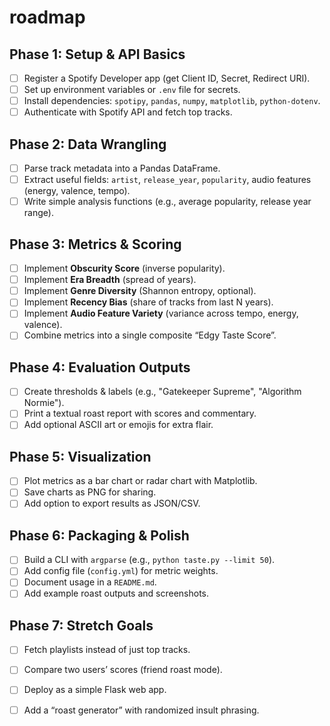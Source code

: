 # roadmap

## Phase 1: Setup & API Basics
- [ ] Register a Spotify Developer app (get Client ID, Secret, Redirect URI).
- [ ] Set up environment variables or `.env` file for secrets.
- [ ] Install dependencies: `spotipy`, `pandas`, `numpy`, `matplotlib`, `python-dotenv`.
- [ ] Authenticate with Spotify API and fetch top tracks.

## Phase 2: Data Wrangling
- [ ] Parse track metadata into a Pandas DataFrame.
- [ ] Extract useful fields: `artist`, `release_year`, `popularity`, audio features (energy, valence, tempo).
- [ ] Write simple analysis functions (e.g., average popularity, release year range).

## Phase 3: Metrics & Scoring
- [ ] Implement **Obscurity Score** (inverse popularity).
- [ ] Implement **Era Breadth** (spread of years).
- [ ] Implement **Genre Diversity** (Shannon entropy, optional).
- [ ] Implement **Recency Bias** (share of tracks from last N years).
- [ ] Implement **Audio Feature Variety** (variance across tempo, energy, valence).
- [ ] Combine metrics into a single composite “Edgy Taste Score”.

## Phase 4: Evaluation Outputs
- [ ] Create thresholds & labels (e.g., "Gatekeeper Supreme", "Algorithm Normie").
- [ ] Print a textual roast report with scores and commentary.
- [ ] Add optional ASCII art or emojis for extra flair.

## Phase 5: Visualization
- [ ] Plot metrics as a bar chart or radar chart with Matplotlib.
- [ ] Save charts as PNG for sharing.
- [ ] Add option to export results as JSON/CSV.

## Phase 6: Packaging & Polish
- [ ] Build a CLI with `argparse` (e.g., `python taste.py --limit 50`).
- [ ] Add config file (`config.yml`) for metric weights.
- [ ] Document usage in a `README.md`.
- [ ] Add example roast outputs and screenshots.

## Phase 7: Stretch Goals
- [ ] Fetch playlists instead of just top tracks.
- [ ] Compare two users’ scores (friend roast mode).
- [ ] Deploy as a simple Flask web app.
- [ ] Add a “roast generator” with randomized insult phrasing.

